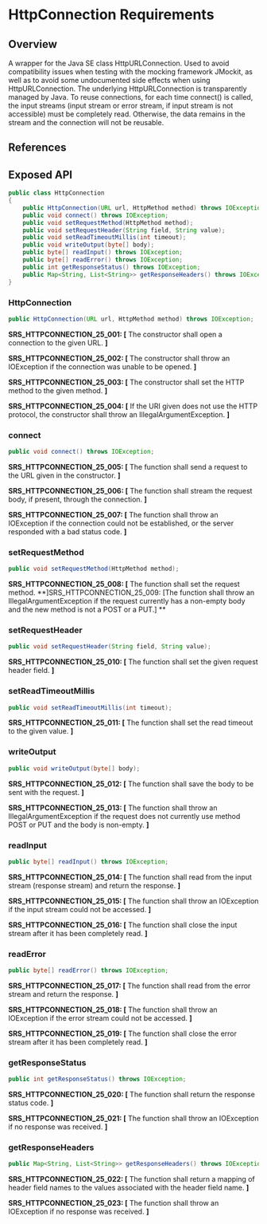 # HttpConnection Requirements

## Overview

A wrapper for the Java SE class HttpURLConnection. Used to avoid compatibility issues when testing with the mocking framework JMockit, as well as to avoid some undocumented side effects when using HttpURLConnection.
The underlying HttpURLConnection is transparently managed by Java. To reuse connections, for each time connect() is called, the input streams (input stream or error stream, if input stream is not accessible) must be completely read. Otherwise, the data remains in the stream and the connection will not be reusable.

## References

## Exposed API

```java
public class HttpConnection
{
    public HttpConnection(URL url, HttpMethod method) throws IOException;
    public void connect() throws IOException;
    public void setRequestMethod(HttpMethod method);
    public void setRequestHeader(String field, String value);
    public void setReadTimeoutMillis(int timeout);
    public void writeOutput(byte[] body);
    public byte[] readInput() throws IOException;
    public byte[] readError() throws IOException;
    public int getResponseStatus() throws IOException;
    public Map<String, List<String>> getResponseHeaders() throws IOException;
}
```

### HttpConnection

```java
public HttpConnection(URL url, HttpMethod method) throws IOException;
```
**SRS_HTTPCONNECTION_25_001: [** The constructor shall open a connection to the given URL. **]**

**SRS_HTTPCONNECTION_25_002: [** The constructor shall throw an IOException if the connection was unable to be opened. **]**

**SRS_HTTPCONNECTION_25_003: [** The constructor shall set the HTTP method to the given method. **]**

**SRS_HTTPCONNECTION_25_004: [** If the URI given does not use the HTTP protocol, the constructor shall throw an IllegalArgumentException. **]**

### connect

```java
public void connect() throws IOException;
```
**SRS_HTTPCONNECTION_25_005: [** The function shall send a request to the URL given in the constructor. **]**

**SRS_HTTPCONNECTION_25_006: [** The function shall stream the request body, if present, through the connection. **]**

**SRS_HTTPCONNECTION_25_007: [** The function shall throw an IOException if the connection could not be established, or the server responded with a bad status code. **]**

### setRequestMethod

```java
public void setRequestMethod(HttpMethod method);
```
**SRS_HTTPCONNECTION_25_008: [** The function shall set the request method. **]SRS_HTTPCONNECTION_25_009: [The function shall throw an IllegalArgumentException if the request currently has a non-empty body and the new method is not a POST or a PUT.] **

### setRequestHeader

```java
public void setRequestHeader(String field, String value);
```
**SRS_HTTPCONNECTION_25_010: [** The function shall set the given request header field. **]**

### setReadTimeoutMillis

```java
public void setReadTimeoutMillis(int timeout);
```
**SRS_HTTPCONNECTION_25_011: [** The function shall set the read timeout to the given value. **]**

### writeOutput

```java
public void writeOutput(byte[] body);
```
**SRS_HTTPCONNECTION_25_012: [** The function shall save the body to be sent with the request. **]**

**SRS_HTTPCONNECTION_25_013: [** The function shall throw an IllegalArgumentException if the request does not currently use method POST or PUT and the body is non-empty. **]**

### readInput

```java
public byte[] readInput() throws IOException;
```
**SRS_HTTPCONNECTION_25_014: [** The function shall read from the input stream (response stream) and return the response. **]**

**SRS_HTTPCONNECTION_25_015: [** The function shall throw an IOException if the input stream could not be accessed. **]**

**SRS_HTTPCONNECTION_25_016: [** The function shall close the input stream after it has been completely read. **]**

### readError

```java
public byte[] readError() throws IOException;
```
**SRS_HTTPCONNECTION_25_017: [** The function shall read from the error stream and return the response. **]**

**SRS_HTTPCONNECTION_25_018: [** The function shall throw an IOException if the error stream could not be accessed. **]**

**SRS_HTTPCONNECTION_25_019: [** The function shall close the error stream after it has been completely read. **]**

### getResponseStatus

```java
public int getResponseStatus() throws IOException;
```
**SRS_HTTPCONNECTION_25_020: [** The function shall return the response status code. **]**

**SRS_HTTPCONNECTION_25_021: [** The function shall throw an IOException if no response was received. **]**

### getResponseHeaders

```java
public Map<String, List<String>> getResponseHeaders() throws IOException;
```
**SRS_HTTPCONNECTION_25_022: [** The function shall return a mapping of header field names to the values associated with the header field name. **]**

**SRS_HTTPCONNECTION_25_023: [** The function shall throw an IOException if no response was received. **]**


